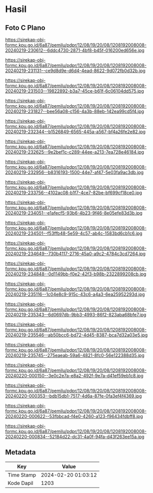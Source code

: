 # Hasil

## Foto C Plano

https://sirekap-obj-formc.kpu.go.id/6a87/pemilu/pdpr/12/08/19/20/08/1208192008008-20240219-230612--6ddc4730-2871-4bf8-b45f-016200ed656e.jpg

https://sirekap-obj-formc.kpu.go.id/6a87/pemilu/pdpr/12/08/19/20/08/1208192008008-20240219-231131--ce9d8d9e-d6d4-4ead-8622-9d072fb0d32b.jpg

https://sirekap-obj-formc.kpu.go.id/6a87/pemilu/pdpr/12/08/19/20/08/1208192008008-20240219-231503--19822892-b3a7-45ce-b61f-6c06104dd575.jpg

https://sirekap-obj-formc.kpu.go.id/6a87/pemilu/pdpr/12/08/19/20/08/1208192008008-20240219-231827--bee56a08-c156-4a3b-88eb-142ea99cd5f4.jpg

https://sirekap-obj-formc.kpu.go.id/6a87/pemilu/pdpr/12/08/19/20/08/1208192008008-20240219-232344--b1526849-6565-445a-a567-bf4a26fe2e82.jpg

https://sirekap-obj-formc.kpu.go.id/6a87/pemilu/pdpr/12/08/19/20/08/1208192008008-20240219-232625--9e2bef1c-c289-44ee-a213-7ea728e46184.jpg

https://sirekap-obj-formc.kpu.go.id/6a87/pemilu/pdpr/12/08/19/20/08/1208192008008-20240219-232956--b8316193-1500-44e7-af47-5e03fa9ac3db.jpg

https://sirekap-obj-formc.kpu.go.id/6a87/pemilu/pdpr/12/08/19/20/08/1208192008008-20240219-233756--4102ac08-b1f7-4ce7-82be-bf699cf18ce0.jpg

https://sirekap-obj-formc.kpu.go.id/6a87/pemilu/pdpr/12/08/19/20/08/1208192008008-20240219-234051--e1afecf5-93b6-4b23-9f46-8e05efe83d3b.jpg

https://sirekap-obj-formc.kpu.go.id/6a87/pemilu/pdpr/12/08/19/20/08/1208192008008-20240219-234501--f53ffb48-5e59-4c57-ab4c-1583bd6cb1c6.jpg

https://sirekap-obj-formc.kpu.go.id/6a87/pemilu/pdpr/12/08/19/20/08/1208192008008-20240219-234649--730b4117-2716-45a0-a9c2-4784c3cd7264.jpg

https://sirekap-obj-formc.kpu.go.id/6a87/pemilu/pdpr/12/08/19/20/08/1208192008008-20240219-234848--0d1149bb-f0e2-42f3-b98b-2322899208cb.jpg

https://sirekap-obj-formc.kpu.go.id/6a87/pemilu/pdpr/12/08/19/20/08/1208192008008-20240219-235116--1c04e8c9-915c-43c6-a4a3-6ea25952293d.jpg

https://sirekap-obj-formc.kpu.go.id/6a87/pemilu/pdpr/12/08/19/20/08/1208192008008-20240219-235343--6d0697db-9bb3-4993-86f2-823aba68bfe7.jpg

https://sirekap-obj-formc.kpu.go.id/6a87/pemilu/pdpr/12/08/19/20/08/1208192008008-20240219-235546--ab50bcc6-bd72-4d45-8387-bca7d32a03e5.jpg

https://sirekap-obj-formc.kpu.go.id/6a87/pemilu/pdpr/12/08/19/20/08/1208192008008-20240219-235745--275eaeab-59a6-4821-8fc0-56e122388d35.jpg

https://sirekap-obj-formc.kpu.go.id/6a87/pemilu/pdpr/12/08/19/20/08/1208192008008-20240220-000150--3e0c2e7a-e8a2-492f-9e7a-d41ef59eb1c8.jpg

https://sirekap-obj-formc.kpu.go.id/6a87/pemilu/pdpr/12/08/19/20/08/1208192008008-20240220-000353--bdb15db1-7517-4d6a-87fe-0fa3ef4f4369.jpg

https://sirekap-obj-formc.kpu.go.id/6a87/pemilu/pdpr/12/08/19/20/08/1208192008008-20240220-000622--53fbbcad-f4e0-4260-a123-f96434fdbff8.jpg

https://sirekap-obj-formc.kpu.go.id/6a87/pemilu/pdpr/12/08/19/20/08/1208192008008-20240220-000834--52184d22-dc31-4a0f-94fa-d43f263ee15a.jpg


## Metadata

| Key        | Value               |
| ---------- | ------------------- |
| Time Stamp | 2024-02-20 01:03:12 |
| Kode Dapil | 1203                |



